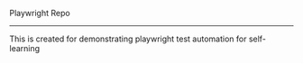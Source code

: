 Playwright Repo

---

This is created for demonstrating playwright test automation for self-learning

